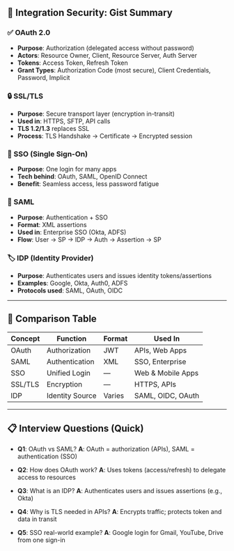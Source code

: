 ## 🔐 **Integration Security: Gist Summary**

### ✅ OAuth 2.0

* **Purpose**: Authorization (delegated access without password)
* **Actors**: Resource Owner, Client, Resource Server, Auth Server
* **Tokens**: Access Token, Refresh Token
* **Grant Types**: Authorization Code (most secure), Client Credentials, Password, Implicit

### 🔒 SSL/TLS

* **Purpose**: Secure transport layer (encryption in-transit)
* **Used in**: HTTPS, SFTP, API calls
* **TLS 1.2/1.3** replaces SSL
* **Process**: TLS Handshake → Certificate → Encrypted session

### 👤 SSO (Single Sign-On)

* **Purpose**: One login for many apps
* **Tech behind**: OAuth, SAML, OpenID Connect
* **Benefit**: Seamless access, less password fatigue

### 🔄 SAML

* **Purpose**: Authentication + SSO
* **Format**: XML assertions
* **Used in**: Enterprise SSO (Okta, ADFS)
* **Flow**: User → SP → IDP → Auth → Assertion → SP

### 🏷️ IDP (Identity Provider)

* **Purpose**: Authenticates users and issues identity tokens/assertions
* **Examples**: Google, Okta, Auth0, ADFS
* **Protocols used**: SAML, OAuth, OIDC

---

## 🔁 Comparison Table

| Concept | Function        | Format | Used In           |
| ------- | --------------- | ------ | ----------------- |
| OAuth   | Authorization   | JWT    | APIs, Web Apps    |
| SAML    | Authentication  | XML    | SSO, Enterprise   |
| SSO     | Unified Login   | —      | Web & Mobile Apps |
| SSL/TLS | Encryption      | —      | HTTPS, APIs       |
| IDP     | Identity Source | Varies | SAML, OIDC, OAuth |

---

## 📋 Interview Questions (Quick)

* **Q1**: OAuth vs SAML?
  **A**: OAuth = authorization (APIs), SAML = authentication (SSO)

* **Q2**: How does OAuth work?
  **A**: Uses tokens (access/refresh) to delegate access to resources

* **Q3**: What is an IDP?
  **A**: Authenticates users and issues assertions (e.g., Okta)

* **Q4**: Why is TLS needed in APIs?
  **A**: Encrypts traffic; protects token and data in transit

* **Q5**: SSO real-world example?
  **A**: Google login for Gmail, YouTube, Drive from one sign-in

